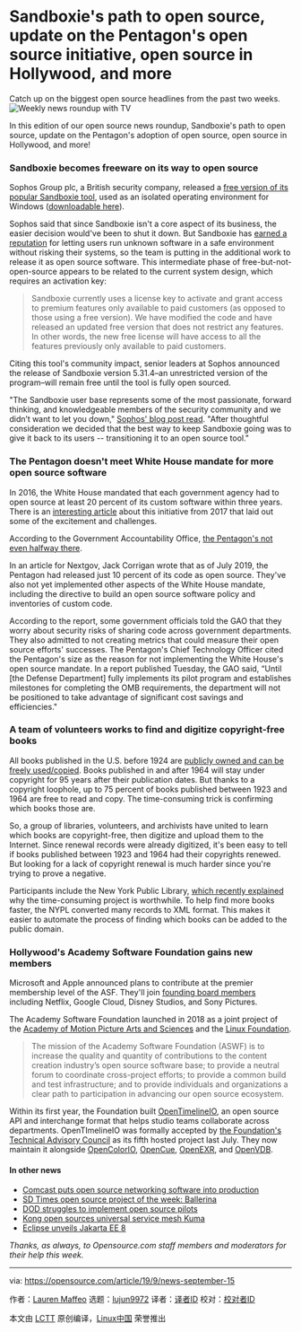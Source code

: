 [#]: collector: (lujun9972)
[#]: translator: (wxy)
[#]: reviewer: ( )
[#]: publisher: ( )
[#]: url: ( )
[#]: subject: (Sandboxie's path to open source, update on the Pentagon's open source initiative, open source in Hollywood, and more)
[#]: via: (https://opensource.com/article/19/9/news-september-15)
[#]: author: (Lauren Maffeo https://opensource.com/users/lmaffeo)

Sandboxie's path to open source, update on the Pentagon's open source initiative, open source in Hollywood, and more
======
Catch up on the biggest open source headlines from the past two weeks.
![Weekly news roundup with TV][1]

In this edition of our open source news roundup, Sandboxie's path to open source, update on the Pentagon's adoption of open source, open source in Hollywood, and more!

### Sandboxie becomes freeware on its way to open source

Sophos Group plc, a British security company, released a [free version of its popular Sandboxie tool][2], used as an isolated operating environment for Windows ([downloadable here][2]).

Sophos said that since Sandboxie isn't a core aspect of its business, the easier decision would've been to shut it down. But Sandboxie has [earned a reputation][3] for letting users run unknown software in a safe environment without risking their systems, so the team is putting in the additional work to release it as open source software. This intermediate phase of free-but-not-open-source appears to be related to the current system design, which requires an activation key:

> Sandboxie currently uses a license key to activate and grant access to premium features only available to paid customers (as opposed to those using a free version). We have modified the code and have released an updated free version that does not restrict any features. In other words, the new free license will have access to all the features previously only available to paid customers.

Citing this tool's community impact, senior leaders at Sophos announced the release of Sandboxie version 5.31.4–an unrestricted version of the program–will remain free until the tool is fully open sourced.

"The Sandboxie user base represents some of the most passionate, forward thinking, and knowledgeable members of the security community and we didn’t want to let you down," [Sophos' blog post read][4]. "After thoughtful consideration we decided that the best way to keep Sandboxie going was to give it back to its users -- transitioning it to an open source tool."

### The Pentagon doesn't meet White House mandate for more open source software

In 2016, the White House mandated that each government agency had to open source at least 20 percent of its custom software within three years. There is an [interesting article][5] about this initiative from 2017 that laid out some of the excitement and challenges.

According to the Government Accountability Office, [the Pentagon's not even halfway there][6].

In an article for Nextgov, Jack Corrigan wrote that as of July 2019, the Pentagon had released just 10 percent of its code as open source. They've also not yet implemented other aspects of the White House mandate, including the directive to build an open source software policy and inventories of custom code.

According to the report, some government officials told the GAO that they worry about security risks of sharing code across government departments. They also admitted to not creating metrics that could measure their open source efforts' successes. The Pentagon's Chief Technology Officer cited the Pentagon's size as the reason for not implementing the White House's open source mandate. In a report published Tuesday, the GAO said, “Until [the Defense Department] fully implements its pilot program and establishes milestones for completing the OMB requirements, the department will not be positioned to take advantage of significant cost savings and efficiencies."

### A team of volunteers works to find and digitize copyright-free books

All books published in the U.S. before 1924 are [publicly owned and can be freely used/copied][7]. Books published in and after 1964 will stay under copyright for 95 years after their publication dates. But thanks to a copyright loophole, up to 75 percent of books published between 1923 and 1964 are free to read and copy. The time-consuming trick is confirming which books those are.

So, a group of libraries, volunteers, and archivists have united to learn which books are copyright-free, then digitize and upload them to the Internet. Since renewal records were already digitized, it's been easy to tell if books published between 1923 and 1964 had their copyrights renewed. But looking for a lack of copyright renewal is much harder since you're trying to prove a negative.

Participants include the New York Public Library, [which recently explained][8] why the time-consuming project is worthwhile. To help find more books faster, the NYPL converted many records to XML format. This makes it easier to automate the process of finding which books can be added to the public domain. 

### Hollywood's Academy Software Foundation gains new members

Microsoft and Apple announced plans to contribute at the premier membership level of the ASF. They'll join [founding board members][9] including Netflix, Google Cloud, Disney Studios, and Sony Pictures.

The Academy Software Foundation launched in 2018 as a joint project of the [Academy of Motion Picture Arts and Sciences][10] and the [Linux Foundation][11].

> The mission of the Academy Software Foundation (ASWF) is to increase the quality and quantity of contributions to the content creation industry’s open source software base; to provide a neutral forum to coordinate cross-project efforts; to provide a common build and test infrastructure; and to provide individuals and organizations a clear path to participation in advancing our open source ecosystem.

Within its first year, the Foundation built [OpenTimelineIO][12], an open source API and interchange format that helps studio teams collaborate across departments. OpenTImelineIO was formally accepted by [the Foundation's Technical Advisory Council][13] as its fifth hosted project last July. They now maintain it alongside [OpenColorIO][14], [OpenCue][15], [OpenEXR][16], and [OpenVDB][17].

#### In other news

  * [Comcast puts open source networking software into production][18]
  * [SD Times open source project of the week: Ballerina][19]
  * [DOD struggles to implement open source pilots][20]
  * [Kong open sources universal service mesh Kuma][21]
  * [Eclipse unveils Jakarta EE 8][22]



_Thanks, as always, to Opensource.com staff members and moderators for their help this week._

--------------------------------------------------------------------------------

via: https://opensource.com/article/19/9/news-september-15

作者：[Lauren Maffeo][a]
选题：[lujun9972][b]
译者：[译者ID](https://github.com/译者ID)
校对：[校对者ID](https://github.com/校对者ID)

本文由 [LCTT](https://github.com/LCTT/TranslateProject) 原创编译，[Linux中国](https://linux.cn/) 荣誉推出

[a]: https://opensource.com/users/lmaffeo
[b]: https://github.com/lujun9972
[1]: https://opensource.com/sites/default/files/styles/image-full-size/public/lead-images/weekly_news_roundup_tv.png?itok=B6PM4S1i (Weekly news roundup with TV)
[2]: https://www.sandboxie.com/DownloadSandboxie
[3]: https://betanews.com/2019/09/13/sandboxie-free-open-source/
[4]: https://community.sophos.com/products/sandboxie/f/forum/115109/major-sandboxie-news-sandboxie-is-now-a-free-tool-with-plans-to-transition-it-to-an-open-source-tool/414522
[5]: https://medium.com/@DefenseDigitalService/code-mil-an-open-source-initiative-at-the-pentagon-5ae4986b79bc
[6]: https://www.nextgov.com/analytics-data/2019/09/pentagon-needs-make-more-software-open-source-watchdog-says/159832/
[7]: https://www.vice.com/en_us/article/a3534j/libraries-and-archivists-are-scanning-and-uploading-books-that-are-secretly-in-the-public-domain
[8]: https://www.nypl.org/blog/2019/09/01/historical-copyright-records-transparency
[9]: https://variety.com/2019/digital/news/microsoft-apple-academy-software-foundation-1203334675/
[10]: https://www.oscars.org/
[11]: http://www.linuxfoundation.org/
[12]: https://github.com/PixarAnimationStudios/OpenTimelineIO
[13]: https://www.linuxfoundation.org/press-release/2019/07/opentimelineio-joins-aswf/
[14]: https://opencolorio.org/
[15]: https://www.opencue.io/
[16]: https://www.openexr.com/
[17]: https://www.openvdb.org/
[18]: https://www.fiercetelecom.com/operators/comcast-puts-open-source-networking-software-into-production
[19]: https://sdtimes.com/os/sd-times-open-source-project-of-the-week-ballerina/
[20]: https://www.fedscoop.com/open-source-software-dod-struggles/
[21]: https://sdtimes.com/micro/kong-open-sources-universal-service-mesh-kuma/
[22]: https://devclass.com/2019/09/11/hey-were-open-source-again-eclipse-unveils-jakarta-ee-8/
